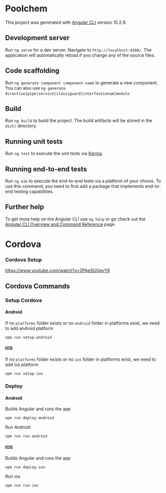 # Poolchem

This project was generated with [Angular CLI](https://github.com/angular/angular-cli) version 15.2.9.

## Development server

Run `ng serve` for a dev server. Navigate to `http://localhost:4200/`. The application will automatically reload if you change any of the source files.

## Code scaffolding

Run `ng generate component component-name` to generate a new component. You can also use `ng generate directive|pipe|service|class|guard|interface|enum|module`.

## Build

Run `ng build` to build the project. The build artifacts will be stored in the `dist/` directory.

## Running unit tests

Run `ng test` to execute the unit tests via [Karma](https://karma-runner.github.io).

## Running end-to-end tests

Run `ng e2e` to execute the end-to-end tests via a platform of your choice. To use this command, you need to first add a package that implements end-to-end testing capabilities.

## Further help

To get more help on the Angular CLI use `ng help` or go check out the [Angular CLI Overview and Command Reference](https://angular.io/cli) page.

# Cordova

### Cordova Setup

https://www.youtube.com/watch?v=2PAeSUGevY8

## Cordova Commands

### Setup Cordova

#### Android
If no `platforms` folder exists or no `android` folder in platforms exist, we need to add android platform

```
npm run setup-android
```

#### IOS
If no `platforms` folder exists or no `ios` folder in platforms exist, we need to add ios platform
```
npm run setup-ios
```

### Deploy

#### Android

Builds Angular and runs the app
```
npm run deploy-android
```

Run Android
```
npm run run-android
```

#### IOS

Builds Angular and runs the app
```
npm run deploy-ios
```

Run ios
```
npm run run-ios
```
